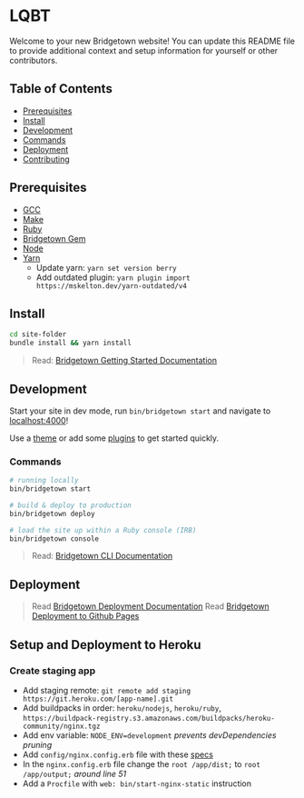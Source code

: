 # LQBT

Welcome to your new Bridgetown website! You can update this README file to provide additional context and setup information for yourself or other contributors.

## Table of Contents

- [Prerequisites](#prerequisites)
- [Install](#install)
- [Development](#development)
- [Commands](#commands)
- [Deployment](#deployment)
- [Contributing](#contributing)

## Prerequisites

- [GCC](https://gcc.gnu.org/install/)
- [Make](https://www.gnu.org/software/make/)
- [Ruby](https://www.ruby-lang.org/en/downloads/)
- [Bridgetown Gem](https://rubygems.org/gems/bridgetown)
- [Node](https://nodejs.org)
- [Yarn](https://yarnpkg.com)
  - Update yarn: `yarn set version berry`
  - Add outdated plugin: `yarn plugin import https://mskelton.dev/yarn-outdated/v4`

## Install

```sh
cd site-folder
bundle install && yarn install
```
> Read: [Bridgetown Getting Started Documentation](https://www.bridgetownrb.com/docs/)

## Development

Start your site in dev mode, run `bin/bridgetown start` and navigate to [localhost:4000](https://localhost:4000/)!

Use a [theme](https://github.com/topics/bridgetown-theme) or add some [plugins](https://www.bridgetownrb.com/plugins/) to get started quickly.

### Commands

```sh
# running locally
bin/bridgetown start

# build & deploy to production
bin/bridgetown deploy

# load the site up within a Ruby console (IRB)
bin/bridgetown console
```

> Read: [Bridgetown CLI Documentation](https://www.bridgetownrb.com/docs/command-line-usage)

## Deployment

> Read [Bridgetown Deployment Documentation](https://www.bridgetownrb.com/docs/deployment)
> Read [Bridgetown Deployment to Github Pages](https://www.bridgetownrb.com/docs/deployment#github-pages)

## Setup and Deployment to Heroku

### Create staging app

* Add staging remote: `git remote add staging https://git.heroku.com/[app-name].git`
* Add buildpacks in order: `heroku/nodejs`, `heroku/ruby`, `https://buildpack-registry.s3.amazonaws.com/buildpacks/heroku-community/nginx.tgz`
* Add env variable: `NODE_ENV=development` _prevents devDependencies pruning_
* Add `config/nginx.config.erb` file with these [specs](https://github.com/heroku/heroku-buildpack-nginx/blob/main/config/nginx-static.conf.erb)
* In the `nginx.config.erb` file change the `root /app/dist;` to `root /app/output;` _around line 51_
* Add a `Procfile` with `web: bin/start-nginx-static` instruction
